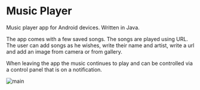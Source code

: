 # Music Player

Music player app for Android devices. Written in Java.

The app comes with a few saved songs. The songs are played using URL.
The user can add songs as he wishes, write their name and artist, write a url and add an image from camera or from gallery.

When leaving the app the music continues to play and can be controlled via a control panel that is on a notification.

![main](https://user-images.githubusercontent.com/58274766/115277625-2f1e4a00-a14d-11eb-8143-0282d02bbfde.JPG)
